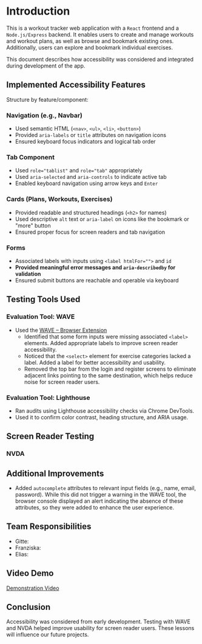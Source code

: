 # Introduction

This is a workout tracker web application with a `React` frontend and a `Node.js/Express` backend. It enables users to create and manage workouts and workout plans, as well as browse and bookmark existing ones. Additionally, users can explore and bookmark individual exercises.

This document describes how accessibility was considered and integrated during development of the app.

## Implemented Accessibility Features

Structure by feature/component:

### Navigation (e.g., Navbar)

- Used semantic HTML (`<nav>`, `<ul>`, `<li>`, `<button>`)
- Provided `aria-labels` or `title` attributes on navigation icons
- Ensured keyboard focus indicators and logical tab order

### Tab Component

- Used `role="tablist"` and `role="tab"` appropriately
- Used `aria-selected` and `aria-controls` to indicate active tab
- Enabled keyboard navigation using arrow keys and `Enter`

### Cards (Plans, Workouts, Exercises)

- Provided readable and structured headings (`<h2>` for names)
- Used descriptive `alt` text or `aria-label` on icons like the bookmark or "more" button
- Ensured proper focus for screen readers and tab navigation

### Forms

- Associated labels with inputs using `<label htmlFor="">` and `id`
- **Provided meaningful error messages and `aria-describedby` for validation**
- Ensured submit buttons are reachable and operable via keyboard

## Testing Tools Used

### Evaluation Tool: WAVE

- Used the [WAVE – Browser Extension](https://wave.webaim.org/)
  - Identified that some form inputs were missing associated `<label>` elements. Added appropriate labels to improve screen reader accessibility.
  - Noticed that the `<select>` element for exercise categories lacked a label. Added a label for better accessibility and usability.
  - Removed the top bar from the login and register screens to eliminate adjacent links pointing to the same destination, which helps reduce noise for screen reader users.

### Evaluation Tool: Lighthouse

- Ran audits using Lighthouse accessibility checks via Chrome DevTools.
- Used it to confirm color contrast, heading structure, and ARIA usage.

## Screen Reader Testing

### NVDA

## Additional Improvements

- Added `autocomplete` attributes to relevant input fields (e.g., name, email, password). While this did not trigger a warning in the WAVE tool, the browser console displayed an alert indicating the absence of these attributes, so they were added to enhance the user experience.

## Team Responsibilities

- Gitte:
- Franziska:
- Elias:

## Video Demo

[Demonstration Video](https://memory.toys/classic/easy/)

## Conclusion

Accessibility was considered from early development. Testing with WAVE and NVDA helped improve usability for screen reader users. These lessons will influence our future projects.
